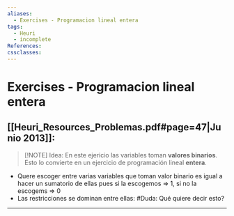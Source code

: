 ```yaml
---
aliases:
  - Exercises - Programacion lineal entera
tags:
  - Heuri
  - incomplete
References: 
cssclasses:
---
```

# Exercises - Programacion lineal entera

## [[Heuri_Resources_Problemas.pdf#page=47|Junio 2013]]:

> [!NOTE] Idea: 
> En este ejericio las variables toman **valores binarios**. Esto lo convierte en un ejercicio de programación lineal **entera**.

 + Quere escoger entre varias variables que toman valor binario es igual a hacer un sumatorio de ellas pues si la escogemos => 1, si no la escogems => 0
 + Las restricciones se dominan entre ellas: #Duda: Qué quiere decir esto?



***
